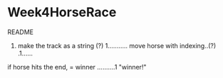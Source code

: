 # Week4HorseRace
README
1. make the track as a string (?)
1...........
move horse with indexing..(?)
.1......

if horse hits the end, = winner
..........1
"winner!"

